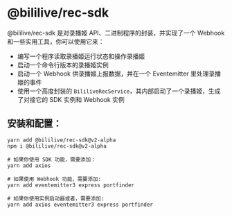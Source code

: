 # @bililive/rec-sdk

@bililive/rec-sdk 是对录播姬 API、二进制程序的封装，并实现了一个 Webhook 和一些实用工具，你可以使用它来：

- 编写一个程序读取录播姬运行状态和操作录播姬
- 启动一个命令行版本的录播姬实例
- 启动一个 Webhook 供录播姬上报数据，并在一个 Eventemitter 里处理录播姬的事件
- 使用一个高度封装的 `BililiveRecService`，其内部启动了一个录播姬，生成了对接它的 SDK 实例和 Webhook 实例

## 安装和配置：

```shell
yarn add @bililive/rec-sdk@v2-alpha
npm i @bililive/rec-sdk@v2-alpha

# 如果你使用 SDK 功能，需要添加：
yarn add axios

# 如果使用 Webhook 功能，需要添加:
yarn add eventemitter3 express portfinder

# 如果你使用实例启动器或者，需要添加:
yarn add axios eventemitter3 express portfinder
```

